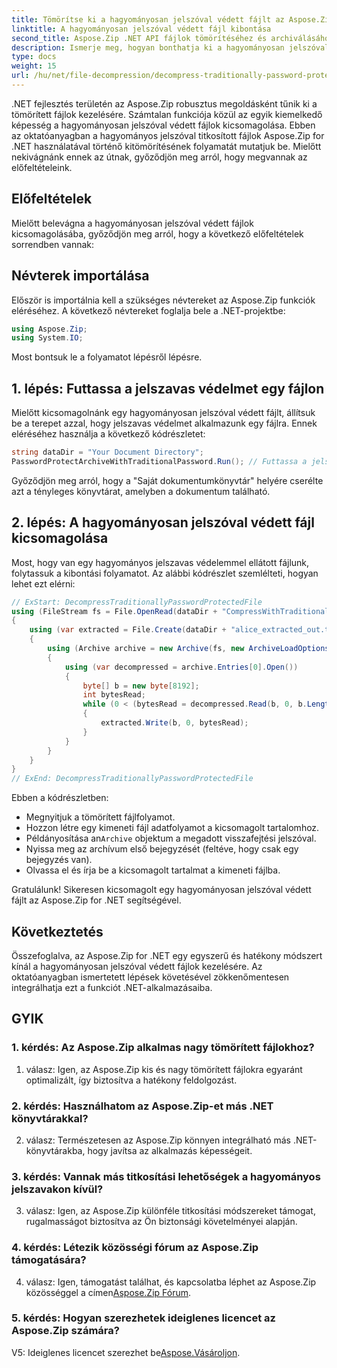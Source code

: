 ```yaml
---
title: Tömörítse ki a hagyományosan jelszóval védett fájlt az Aspose.Zip for .NET-ben
linktitle: A hagyományosan jelszóval védett fájl kibontása
second_title: Aspose.Zip .NET API fájlok tömörítéséhez és archiválásához
description: Ismerje meg, hogyan bonthatja ki a hagyományosan jelszóval védett fájlokat az Aspose.Zip for .NET segítségével. Lépésről lépésre szóló útmutató a zökkenőmentes integrációhoz.
type: docs
weight: 15
url: /hu/net/file-decompression/decompress-traditionally-password-protected-file/
---
```

.NET fejlesztés területén az Aspose.Zip robusztus megoldásként tűnik ki a tömörített fájlok kezelésére. Számtalan funkciója közül az egyik kiemelkedő képesség a hagyományosan jelszóval védett fájlok kicsomagolása. Ebben az oktatóanyagban a hagyományos jelszóval titkosított fájlok Aspose.Zip for .NET használatával történő kitömörítésének folyamatát mutatjuk be. Mielőtt nekivágnánk ennek az útnak, győződjön meg arról, hogy megvannak az előfeltételeink.

## Előfeltételek

Mielőtt belevágna a hagyományosan jelszóval védett fájlok kicsomagolásába, győződjön meg arról, hogy a következő előfeltételek sorrendben vannak:

## Névterek importálása

Először is importálnia kell a szükséges névtereket az Aspose.Zip funkciók eléréséhez. A következő névtereket foglalja bele a .NET-projektbe:

```csharp
using Aspose.Zip;
using System.IO;
```

Most bontsuk le a folyamatot lépésről lépésre.

## 1. lépés: Futtassa a jelszavas védelmet egy fájlon

Mielőtt kicsomagolnánk egy hagyományosan jelszóval védett fájlt, állítsuk be a terepet azzal, hogy jelszavas védelmet alkalmazunk egy fájlra. Ennek eléréséhez használja a következő kódrészletet:

```csharp
string dataDir = "Your Document Directory";
PasswordProtectArchiveWithTraditionalPassword.Run(); // Futtassa a jelszavas védelmet egy fájlpéldán a későbbi használathoz
```

Győződjön meg arról, hogy a "Saját dokumentumkönyvtár" helyére cserélte azt a tényleges könyvtárat, amelyben a dokumentum található.

## 2. lépés: A hagyományosan jelszóval védett fájl kicsomagolása

Most, hogy van egy hagyományos jelszavas védelemmel ellátott fájlunk, folytassuk a kibontási folyamatot. Az alábbi kódrészlet szemlélteti, hogyan lehet ezt elérni:

```csharp
// ExStart: DecompressTraditionallyPasswordProtectedFile
using (FileStream fs = File.OpenRead(dataDir + "CompressWithTraditionalEncryption_out.zip"))
{
    using (var extracted = File.Create(dataDir + "alice_extracted_out.txt"))
    {
        using (Archive archive = new Archive(fs, new ArchiveLoadOptions() { DecryptionPassword = "p@s$" }))
        {
            using (var decompressed = archive.Entries[0].Open())
            {
                byte[] b = new byte[8192];
                int bytesRead;
                while (0 < (bytesRead = decompressed.Read(b, 0, b.Length)))
                {
                    extracted.Write(b, 0, bytesRead);
                }
            }
        }
    }
}
// ExEnd: DecompressTraditionallyPasswordProtectedFile
```

Ebben a kódrészletben:
- Megnyitjuk a tömörített fájlfolyamot.
- Hozzon létre egy kimeneti fájl adatfolyamot a kicsomagolt tartalomhoz.
-  Példányosítása an`Archive` objektum a megadott visszafejtési jelszóval.
- Nyissa meg az archívum első bejegyzését (feltéve, hogy csak egy bejegyzés van).
- Olvassa el és írja be a kicsomagolt tartalmat a kimeneti fájlba.

Gratulálunk! Sikeresen kicsomagolt egy hagyományosan jelszóval védett fájlt az Aspose.Zip for .NET segítségével.

## Következtetés

Összefoglalva, az Aspose.Zip for .NET egy egyszerű és hatékony módszert kínál a hagyományosan jelszóval védett fájlok kezelésére. Az oktatóanyagban ismertetett lépések követésével zökkenőmentesen integrálhatja ezt a funkciót .NET-alkalmazásaiba.

## GYIK

### 1. kérdés: Az Aspose.Zip alkalmas nagy tömörített fájlokhoz?

1. válasz: Igen, az Aspose.Zip kis és nagy tömörített fájlokra egyaránt optimalizált, így biztosítva a hatékony feldolgozást.

### 2. kérdés: Használhatom az Aspose.Zip-et más .NET könyvtárakkal?

2. válasz: Természetesen az Aspose.Zip könnyen integrálható más .NET-könyvtárakba, hogy javítsa az alkalmazás képességeit.

### 3. kérdés: Vannak más titkosítási lehetőségek a hagyományos jelszavakon kívül?

3. válasz: Igen, az Aspose.Zip különféle titkosítási módszereket támogat, rugalmasságot biztosítva az Ön biztonsági követelményei alapján.

### 4. kérdés: Létezik közösségi fórum az Aspose.Zip támogatására?

 4. válasz: Igen, támogatást találhat, és kapcsolatba léphet az Aspose.Zip közösséggel a címen[Aspose.Zip Fórum](https://forum.aspose.com/c/zip/37).

### 5. kérdés: Hogyan szerezhetek ideiglenes licencet az Aspose.Zip számára?

 V5: Ideiglenes licencet szerezhet be[Aspose.Vásároljon](https://purchase.aspose.com/temporary-license/).